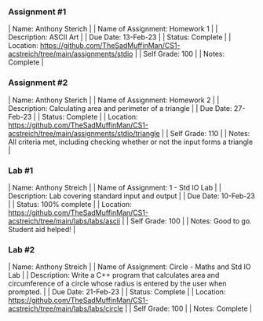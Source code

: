### Assignment #1

| Name: Anthony Sterich |
| Name of Assignment: Homework 1 |
| Description: ASCII Art |
| Due Date: 13-Feb-23 |
| Status: Complete |
| Location: https://github.com/TheSadMuffinMan/CS1-acstreich/tree/main/assignments/stdio |
| Self Grade: 100 |
| Notes: Complete |

### Assignment #2

| Name: Anthony Sterich |
| Name of Assignment: Homework 2 |
| Description: Calculating area and perimeter of a triangle |
| Due Date: 27-Feb-23 |
| Status: Complete |
| Location: https://github.com/TheSadMuffinMan/CS1-acstreich/tree/main/assignments/stdio/triangle |
| Self Grade: 110 |
| Notes: All criteria met, including checking whether or not the input forms a triangle |

### Lab #1

| Name: Anthony Streich |
| Name of Assignment: 1 - Std IO Lab |
| Description: Lab covering standard input and output |
| Due Date: 10-Feb-23 |
| Status: 100% complete |
| Location: https://github.com/TheSadMuffinMan/CS1-acstreich/tree/main/labs/labs/ascii |
| Self Grade: 100 |
| Notes: Good to go. Student aid helped! |

### Lab #2

| Name: Anthony Streich |
| Name of Assignment: Circle - Maths and Std IO Lab |
| Description: Write a C++ program that calculates area and circumference of a circle whose radius is entered by the user when prompted. |
| Due Date: 21-Feb-23 |
| Status: Complete |
| Location: https://github.com/TheSadMuffinMan/CS1-acstreich/tree/main/labs/labs/circle |
| Self Grade: 100 |
| Notes: Complete |
